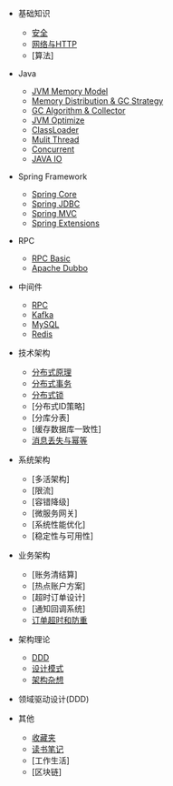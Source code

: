 * 基础知识
    * [安全](basic/security.md)
    * [网络与HTTP](basic/network_http.md)
    * [算法]

* Java
    * [JVM Memory Model](java/jvm_memory_model.md)
    * [Memory Distribution & GC Strategy](java/jvm_distribution_strategy.md)
    * [GC Algorithm & Collector](java/jvm_gc.md)
    * [JVM Optimize](java/jvm_optimize.md)
    * [ClassLoader](java/classloader.md)
    * [Mulit Thread](java/mulit_thread.md)
    * [Concurrent](java/concurrent.md)
    * [JAVA IO](java/java_io.md)

* Spring Framework
    * [Spring Core](springframework/spring_core.md)
    * [Spring JDBC](springframework/spring_jdbc.md)
    * [Spring MVC](springframework/spring_mvc.md)
    * [Spring Extensions](springframework/spring_extensions.md)

* RPC
    * [RPC Basic](middleware/rpc/rpc_basic.md)
    * [Apache Dubbo](middleware/rpc/apache_dubbo.md)

* 中间件

    * [RPC](middleware/rpc.md)
    * [Kafka](middleware/kafka.md)
    * [MySQL](middleware/mysql.md)
    * [Redis](middleware/redis.md)

* 技术架构

    * [分布式原理](tech_arch/distribution_consistence.md)
    * [分布式事务](tech_arch/distribution_transaction.md)
    * [分布式锁](tech_arch/distribution_lock.md)
    * [分布式ID策略]
    * [分库分表]
    * [缓存数据库一致性]
    * [消息丢失与幂等](tech_arch/message_lost_idempotent.md)

* 系统架构

    * [多活架构]
    * [限流]
    * [容错降级]
    * [微服务网关]
    * [系统性能优化]
    * [稳定性与可用性]

* 业务架构

    * [账务清结算]
    * [热点账户方案]
    * [超时订单设计]
    * [通知回调系统]
    * [订单超时和防重](biz_arch/order_timeout_repeat.md)

* 架构理论

    * [DDD](arch/arch_ddd.md)
    * [设计模式](arch/arch_design_pattern.md)
    * [架构杂想](arch/arch_think.md)

* 领域驱动设计(DDD)

* 其他

    * [收藏夹](others/favorites.md)
    * [读书笔记](others/read_notes.md)
    * [工作生活]
    * [区块链]

